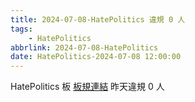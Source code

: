 ```yaml
---
title: 2024-07-08-HatePolitics 違規 0 人
tags:
    - HatePolitics
abbrlink: 2024-07-08-HatePolitics
date: HatePolitics-2024-07-08 12:00:00
---
```

HatePolitics 板 [板規連結](https://www.ptt.cc/bbs/HatePolitics/M.1617115262.A.D60.html)
昨天違規 0 人
